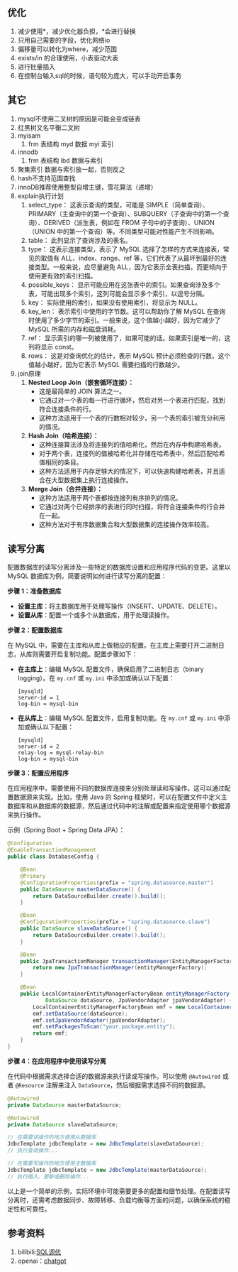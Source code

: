 ## 优化
1. 减少使用*，减少优化器负担，*会进行替换
2. 只用自己需要的字段，优化网络io
3. 偏移量可以转化为where，减少范围
4. exists/in 的合理使用，小表驱动大表
5. 进行批量插入
6. 在控制台输入sql的时候，语句较为庞大，可以手动开启事务

## 其它
1. mysql不使用二叉树的原因是可能会变成链表
2. 红黑树又名平衡二叉树
3. myisam 
   1. frm 表结构 myd 数据 myi 索引
4. innodb
   1. frm 表结构 ibd 数据与索引
5. 聚集索引 数据与索引放一起，否则反之
6. hash不支持范围查找
7. innoDB推荐使用整型自增主键，雪花算法（递增）
8. explain执行计划
   1. select_type： 这表示查询的类型，可能是 SIMPLE（简单查询）、PRIMARY（主查询中的第一个查询）、SUBQUERY（子查询中的第一个查询）、DERIVED（派生表，例如在 FROM 子句中的子查询）、UNION（UNION 中的第一个查询）等。不同类型可能对性能产生不同影响。
   2. table： 此列显示了查询涉及的表名。 
   3. type： 这表示连接类型，表示了 MySQL 选择了怎样的方式来连接表，常见的取值有 ALL、index、range、ref 等，它们代表了从最坏到最好的连接类型。一般来说，应尽量避免 ALL，因为它表示全表扫描，而更倾向于使用更有效的索引扫描。 
   4. possible_keys： 显示可能应用在这张表中的索引。如果查询涉及多个表，可能出现多个索引，这列可能会显示多个索引，以逗号分隔。 
   5. key： 实际使用的索引，如果没有使用索引，将显示为 NULL。 
   6. key_len： 表示索引中使用的字节数。这可以帮助你了解 MySQL 在查询时使用了多少字节的索引。一般来说，这个值越小越好，因为它减少了 MySQL 所需的内存和磁盘消耗。 
   7. ref： 显示索引的哪一列被使用了，如果可能的话。如果索引是唯一的，这列将显示 const。 
   8. rows： 这是对查询优化的估计，表示 MySQL 预计必须检查的行数。这个值越小越好，因为它表示 MySQL 需要扫描的行数越少。
9. join原理
   1. **Nested Loop Join（嵌套循环连接）：**
      - 这是最简单的 JOIN 算法之一。
      - 它通过对一个表的每一行进行循环，然后对另一个表进行匹配，找到符合连接条件的行。
      - 这种方法适用于一个表的行数相对较少，另一个表的索引被充分利用的情况。
   2. **Hash Join（哈希连接）：**
      - 这种连接算法涉及将连接列的值哈希化，然后在内存中构建哈希表。
      - 对于两个表，连接列的值被哈希化并存储在哈希表中，然后匹配哈希值相同的条目。
      - 这种方法适用于内存足够大的情况下，可以快速构建哈希表，并且适合在大型数据集上执行连接操作。
   3. **Merge Join（合并连接）：**
      - 这种方法适用于两个表都按连接列有序排列的情况。
      - 它通过对两个已经排序的表进行同时扫描，将符合连接条件的行合并在一起。
      - 这种方法对于有序数据集合和大型数据集的连接操作效率较高。

## 读写分离
配置数据库的读写分离涉及一些特定的数据库设置和应用程序代码的变更。这里以 MySQL 数据库为例，简要说明如何进行读写分离的配置：

**步骤 1：准备数据库**

- **设置主库**：将主数据库用于处理写操作（INSERT、UPDATE、DELETE）。
- **设置从库**：配置一个或多个从数据库，用于处理读操作。

**步骤 2：配置数据库**

在 MySQL 中，需要在主库和从库上做相应的配置。在主库上需要打开二进制日志，从库则需要开启复制功能。配置步骤如下：

- **在主库上**：编辑 MySQL 配置文件，确保启用了二进制日志（binary logging）。在 `my.cnf` 或 `my.ini` 中添加或确认以下配置：
  ```
  [mysqld]
  server-id = 1
  log-bin = mysql-bin
  ```

- **在从库上**：编辑 MySQL 配置文件，启用复制功能。在 `my.cnf` 或 `my.ini` 中添加或确认以下配置：
  ```
  [mysqld]
  server-id = 2
  relay-log = mysql-relay-bin
  log-bin = mysql-bin
  ```

**步骤 3：配置应用程序**

在应用程序中，需要使用不同的数据库连接来分别处理读和写操作。这可以通过配置数据源来实现。比如，使用 Java 的 Spring 框架时，可以在配置文件中定义主数据库和从数据库的数据源，然后通过代码中的注解或配置来指定使用哪个数据源来执行操作。

示例（Spring Boot + Spring Data JPA）：

```java
@Configuration
@EnableTransactionManagement
public class DatabaseConfig {

    @Bean
    @Primary
    @ConfigurationProperties(prefix = "spring.datasource.master")
    public DataSource masterDataSource() {
        return DataSourceBuilder.create().build();
    }

    @Bean
    @ConfigurationProperties(prefix = "spring.datasource.slave")
    public DataSource slaveDataSource() {
        return DataSourceBuilder.create().build();
    }

    @Bean
    public JpaTransactionManager transactionManager(EntityManagerFactory entityManagerFactory) {
        return new JpaTransactionManager(entityManagerFactory);
    }

    @Bean
    public LocalContainerEntityManagerFactoryBean entityManagerFactory(
            DataSource dataSource, JpaVendorAdapter jpaVendorAdapter) {
        LocalContainerEntityManagerFactoryBean emf = new LocalContainerEntityManagerFactoryBean();
        emf.setDataSource(dataSource);
        emf.setJpaVendorAdapter(jpaVendorAdapter);
        emf.setPackagesToScan("your.package.entity");
        return emf;
    }
}
```

**步骤 4：在应用程序中使用读写分离**

在代码中根据需求选择合适的数据源来执行读或写操作。可以使用 `@Autowired` 或者 `@Resource` 注解来注入 `DataSource`，然后根据需求选择不同的数据源。

```java
@Autowired
private DataSource masterDataSource;

@Autowired
private DataSource slaveDataSource;

// 在需要读操作的地方使用从数据库
JdbcTemplate jdbcTemplate = new JdbcTemplate(slaveDataSource);
// 执行查询操作...

// 在需要写操作的地方使用主数据库
JdbcTemplate jdbcTemplate = new JdbcTemplate(masterDataSource);
// 执行插入、更新或删除操作...
```

以上是一个简单的示例，实际环境中可能需要更多的配置和细节处理。在配置读写分离时，还需考虑数据同步、故障转移、负载均衡等方面的问题，以确保系统的稳定性和可靠性。

## 参考资料
1. bilibili:[SQL调优](https://www.bilibili.com/video/BV1ko4y1N7x6?p=2)
2. openai：[chatgpt](https://chat.openai.com/)